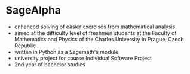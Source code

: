 SageAlpha
=========

- enhanced solving of easier exercises from mathematical analysis 
- aimed at the difficulty level of freshmen students at the Faculty of Mathematics and Physics of the Charles University in Prague, Czech Republic
- written in Python as a Sagemath's module.
- university project for course Individual Software Project
- 2nd year of bachelor studies
